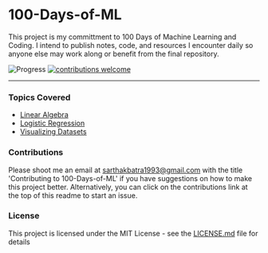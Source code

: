 # 100-Days-of-ML

This project is my committment to 100 Days of Machine Learning and Coding. I intend to publish notes, code, and resources I encounter daily so anyone else may work along or benefit from the final repository.

![Progress](http://progressed.io/bar/10?title=progress)  [![contributions welcome](https://img.shields.io/badge/contributions-welcome-brightgreen.svg?style=flat)](https://github.com/sarthakbatragatech/100-Days-of-ML/issues)  

- - - -

### Topics Covered

* [Linear Algebra](https://github.com/sarthakbatragatech/100-Days-of-ML/tree/master/Linear-Algebra)
* [Logistic Regression](https://github.com/sarthakbatragatech/100-Days-of-ML/tree/master/Logistic-Regression)
* [Visualizing Datasets](https://github.com/sarthakbatragatech/100-Days-of-ML/tree/master/Visualizing-Datasets)

### Contributions
 Please shoot me an email at sarthakbatra1993@gmail.com with the title 'Contributing to 100-Days-of-ML' if you have suggestions on how to make this project better. Alternatively, you can click on the contributions link at the top of this readme to start an issue.
 
### License
This project is licensed under the MIT License - see the [LICENSE.md](LICENSE.md) file for details
